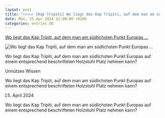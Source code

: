 ```yaml
---
layout: post
title: "🔥🔥🔥🔥 [Kap Tripiti] Wo liegt das Kap Tripiti, auf dem man am südlichsten Punkt Europas ..."
date: Mon, 15 Apr 2024 22:00:00 +0200
categories: entries DE
---
```

[Wo liegt das Kap Tripiti, auf dem man am südlichsten Punkt Europas ...](https://www.tonight.de/unnuetzes-wissen/wo-liegt-das-kap-tripiti-auf-dem-man-am-suedlichsten-punkt-europas-auf-einem-entsprechend-beschrifteten-holzstuhl-platz-nehmen-kann_342239.html)

![Wo liegt das Kap Tripiti, auf dem man am südlichsten Punkt Europas ...](https://www.tonight.de/media/2024/02/tonight-news-platzhalter-1200x628.jpg)

Wo liegt das Kap Tripiti, auf dem man am südlichsten Punkt Europas auf einem entsprechend beschrifteten Holzstuhl Platz nehmen kann?

Unnützes Wissen

Wo liegt das Kap Tripiti, auf dem man am südlichsten Punkt Europas auf einem entsprechend beschrifteten Holzstuhl Platz nehmen kann?

15. April 2024

Wo liegt das Kap Tripiti, auf dem man am südlichsten Punkt Europas auf einem entsprechend beschrifteten Holzstuhl Platz nehmen kann?

